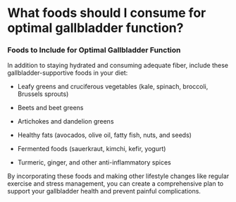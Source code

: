 # What foods should I consume for optimal gallbladder function?

### **Foods to Include for Optimal Gallbladder Function**

In addition to staying hydrated and consuming adequate fiber, include these gallbladder-supportive foods in your diet:

- Leafy greens and cruciferous vegetables (kale, spinach, broccoli, Brussels sprouts)

- Beets and beet greens

- Artichokes and dandelion greens

- Healthy fats (avocados, olive oil, fatty fish, nuts, and seeds)

- Fermented foods (sauerkraut, kimchi, kefir, yogurt)

- Turmeric, ginger, and other anti-inflammatory spices

By incorporating these foods and making other lifestyle changes like regular exercise and stress management, you can create a comprehensive plan to support your gallbladder health and prevent painful complications.